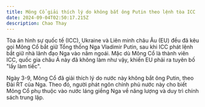 ```yaml
---
title: Mông Cổ giải thích lý do không bắt ông Putin theo lệnh tòa ICC
date: 2024-09-04T02:50:17.215Z
description: Chao Thay
---
```

Tòa án hình sự quốc tế (ICC), Ukraine và Liên minh châu Âu (EU) đều đã kêu gọi Mông Cổ bắt giữ Tổng thống Nga Vladimir Putin, sau khi ICC phát lệnh bắt giữ nhà lãnh đạo Nga vào năm ngoái. Mặc dù Mông Cổ là thành viên ICC, quốc gia châu Á này đã không làm như vậy, khiến EU phải ra tuyên bố "lấy làm tiếc".



Ngày 3-9, Mông Cổ đã giải thích lý do nước này không bắt ông Putin, theo Đài RT của Nga. Theo đó, người phát ngôn chính phủ nước này cho biết Mông Cổ phụ thuộc vào nước láng giềng Nga về năng lượng và duy trì chính sách trung lập.



![]()